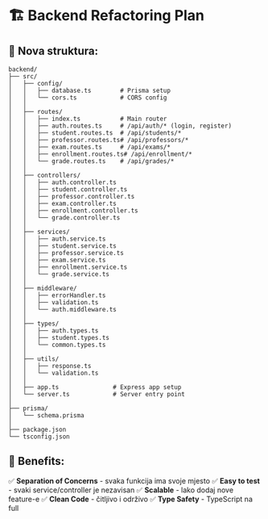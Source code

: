 # 🏗️ Backend Refactoring Plan

## 📂 Nova struktura:

```
backend/
├── src/
│   ├── config/
│   │   ├── database.ts        # Prisma setup
│   │   └── cors.ts            # CORS config
│   │
│   ├── routes/
│   │   ├── index.ts           # Main router
│   │   ├── auth.routes.ts     # /api/auth/* (login, register)
│   │   ├── student.routes.ts  # /api/students/*
│   │   ├── professor.routes.ts# /api/professors/*
│   │   ├── exam.routes.ts     # /api/exams/*
│   │   ├── enrollment.routes.ts# /api/enrollment/*
│   │   └── grade.routes.ts    # /api/grades/*
│   │
│   ├── controllers/
│   │   ├── auth.controller.ts
│   │   ├── student.controller.ts
│   │   ├── professor.controller.ts
│   │   ├── exam.controller.ts
│   │   ├── enrollment.controller.ts
│   │   └── grade.controller.ts
│   │
│   ├── services/
│   │   ├── auth.service.ts
│   │   ├── student.service.ts
│   │   ├── professor.service.ts
│   │   ├── exam.service.ts
│   │   ├── enrollment.service.ts
│   │   └── grade.service.ts
│   │
│   ├── middleware/
│   │   ├── errorHandler.ts
│   │   ├── validation.ts
│   │   └── auth.middleware.ts
│   │
│   ├── types/
│   │   ├── auth.types.ts
│   │   ├── student.types.ts
│   │   └── common.types.ts
│   │
│   ├── utils/
│   │   ├── response.ts
│   │   └── validation.ts
│   │
│   ├── app.ts               # Express app setup
│   └── server.ts            # Server entry point
│
├── prisma/
│   └── schema.prisma
│
├── package.json
└── tsconfig.json
```

## 🎯 Benefits:

✅ **Separation of Concerns** - svaka funkcija ima svoje mjesto
✅ **Easy to test** - svaki service/controller je nezavisan
✅ **Scalable** - lako dodaj nove feature-e
✅ **Clean Code** - čitljivo i održivo
✅ **Type Safety** - TypeScript na full
